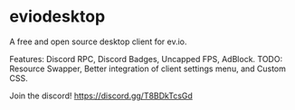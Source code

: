 # eviodesktop
A free and open source desktop client for ev.io.

Features: Discord RPC, Discord Badges, Uncapped FPS, AdBlock.
TODO: Resource Swapper, Better integration of client settings menu, and Custom CSS. 

Join the discord! https://discord.gg/T8BDkTcsGd
